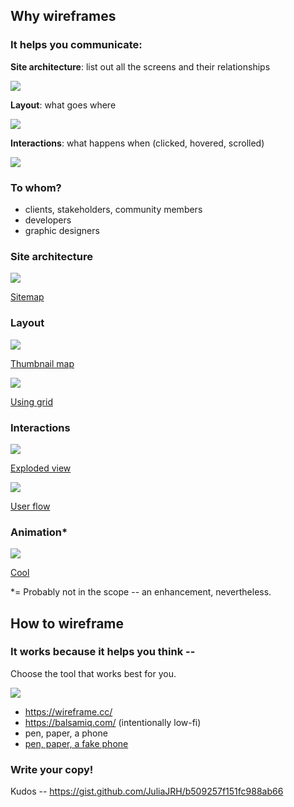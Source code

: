 ## Why wireframes

### It helps you communicate:

**Site architecture**: list out all the screens and their relationships

![](https://farm3.staticflickr.com/2052/2181682966_63a0e9194b_o.jpg)
 
**Layout**: what goes where

![](https://d13yacurqjgara.cloudfront.net/users/973/screenshots/1011275/wireframe_dribbble_6.png)

**Interactions**: what happens when (clicked, hovered, scrolled)

![](https://d13yacurqjgara.cloudfront.net/users/45700/screenshots/1117827/screen-shot-2013-06-17-at-11.10.08-am.png)

### To whom?

- clients, stakeholders, community members
- developers
- graphic designers

### Site architecture

![](https://d13yacurqjgara.cloudfront.net/users/6921/screenshots/1198252/attachments/159409/sitemap-student-guide.png)

[Sitemap](https://dribbble.com/shots/1198252-Sitemap-For-Student-Guide/attachments/159409)

### Layout

![](https://d13yacurqjgara.cloudfront.net/users/50307/screenshots/761485/attachments/74909/photo_3.JPG)

[Thumbnail map](https://dribbble.com/shots/761485-Landing-Page-Sketch/attachments/74909)

![](https://d13yacurqjgara.cloudfront.net/users/62691/screenshots/1017934/wireframes.gif)

[Using grid](https://dribbble.com/shots/1017934-Free-responsive-wireframes-GIF?list=searches&tag=wireframe&offset=5)

### Interactions

![](https://i.imgur.com/v5xnOpv.png)

[Exploded view](https://dribbble.com/shots/146268-Dashboard-sketch?list=searches&tag=wireframe&offset=4)

![](https://d13yacurqjgara.cloudfront.net/users/2532/screenshots/1604079/attachments/248770/CheckoutUX.png)

[User flow](https://dribbble.com/shots/1604079-Simplified-Checkout-Process/attachments/248770)

### Animation*

![](https://d13yacurqjgara.cloudfront.net/users/408943/screenshots/2053317/blueprint-wireframe.gif)

[Cool](https://dribbble.com/shots/2053317-Blueprint-Wireframe?list=searches&tag=wireframe&offset=230)

*= Probably not in the scope -- an enhancement, nevertheless.

## How to wireframe

### It works because it helps you think --

Choose the tool that works best for you.

![](https://i.imgur.com/AJwMh9M.jpg)

- https://wireframe.cc/
- https://balsamiq.com/ (intentionally low-fi)
- pen, paper, a phone
- [pen, paper, a fake phone](https://dribbble.com/shots/974256-ironPhone-custom-made-sketch-preview-tool/attachments/112502)

### Write your copy!

Kudos -- https://gist.github.com/JuliaJRH/b509257f151fc988ab66
